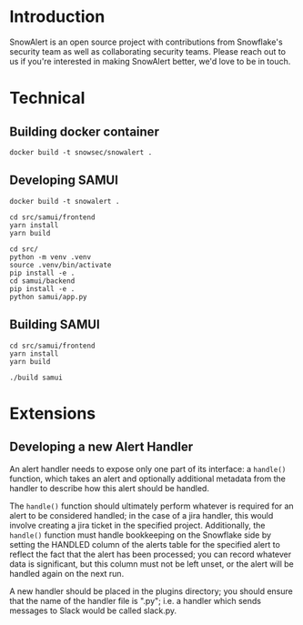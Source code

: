 # Introduction

SnowAlert is an open source project with contributions from Snowflake's security team as well as collaborating
security teams. Please reach out to us if you're interested in making SnowAlert better, we'd love to be in touch.

# Technical

## Building docker container

~~~
docker build -t snowsec/snowalert .
~~~

## Developing SAMUI

~~~
docker build -t snowalert .
~~~

~~~
cd src/samui/frontend
yarn install
yarn build
~~~

~~~
cd src/
python -m venv .venv
source .venv/bin/activate
pip install -e .
cd samui/backend
pip install -e .
python samui/app.py
~~~

## Building SAMUI

~~~
cd src/samui/frontend
yarn install
yarn build
~~~

~~~
./build samui
~~~

# Extensions

## Developing a new Alert Handler

An alert handler needs to expose only one part of its interface: a `handle()` function, which takes an alert and
optionally additional metadata from the handler to describe how this alert should be handled.

The `handle()` function should ultimately perform whatever is required for an alert to be considered handled; in the
case of a jira handler, this would involve creating a jira ticket in the specified project. Additionally, the
`handle()` function must handle bookkeeping on the Snowflake side by setting the HANDLED column of the alerts table for the specified alert to reflect the fact that the alert has been processed; you can record whatever data is significant, but this column must not be left unset, or the alert will be handled again on the next run.

A new handler should be placed in the plugins directory; you should ensure that the name of the handler file is
"<service>.py"; i.e. a handler which sends messages to Slack would be called slack.py.
